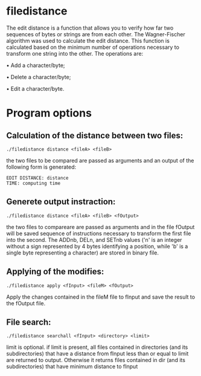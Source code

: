 # filedistance
The edit distance is a function that allows you to verify how far two sequences of bytes or strings are from each other. The Wagner-Fischer algorithm was used to calculate the edit distance. This function is calculated based on the minimum number of operations necessary to transform one string into the other. The operations are:

  • Add a character/byte;

  • Delete a character/byte;

  • Edit a character/byte.

# Program options
## Calculation of the distance between two files:

	./filedistance distance <fileA> <fileB>
	
the two files to be compared are passed as arguments and an output of the following form is generated:

	EDIT DISTANCE: distance
	TIME: computing time

## Generete output instraction:

	./filedistance distance <fileA> <fileB> <fOutput>

the two files to compareare are passed as arguments and in the file fOutput will be saved sequence of instructions necessary to transform the first file into the second.
The ADDnb, DELn, and SETnb values ('n' is an integer without a sign represented by 4 bytes identifying a position, while 'b' is a single byte representing a character) are stored in binary file.

## Applying of the modifies:

	./filedistance apply <fInput> <fileM> <fOutput> 
	
Apply the changes contained in the fileM file to fInput and save the result to the fOutput file.

## File search:
	
	./filedistance searchall <fInput> <directory> <limit>

limit is optional. if limit is present, all files contained in directories (and its subdirectories) that have a distance from fInput less than or equal to limit are returned to output. Otherwise it returns files contained in dir (and its subdirectories) that have minimum distance to fInput
